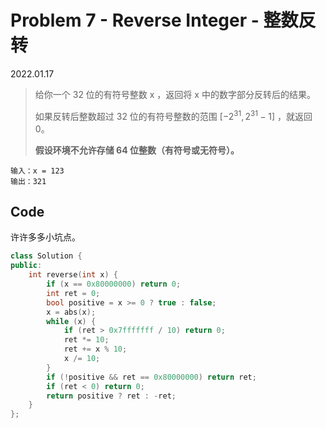 # Problem 7 - Reverse Integer - 整数反转

2022.01.17

> 给你一个 32 位的有符号整数 x ，返回将 x 中的数字部分反转后的结果。
>
> 如果反转后整数超过 32 位的有符号整数的范围 $[−2^{31},  2^{31} − 1]$ ，就返回 0。
>
> **假设环境不允许存储 64 位整数（有符号或无符号）。**

```
输入：x = 123
输出：321
```

## Code

许许多多小坑点。

```cpp
class Solution {
public:
    int reverse(int x) {
        if (x == 0x80000000) return 0;
        int ret = 0;
        bool positive = x >= 0 ? true : false;
        x = abs(x);
        while (x) {
            if (ret > 0x7fffffff / 10) return 0;
            ret *= 10;
            ret += x % 10;
            x /= 10;
        }
        if (!positive && ret == 0x80000000) return ret;
        if (ret < 0) return 0;
        return positive ? ret : -ret;
    }
};
```

